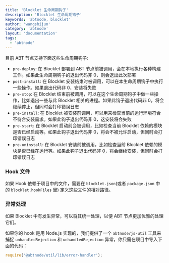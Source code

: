 ```yaml
---
title: 'Blocklet 生命周期钩子'
description: 'Blocklet 生命周期钩子'
keywords: 'abtnode, blocklet'
author: 'wangshijun'
category: 'abtnode'
layout: 'documentation'
tags:
  - 'abtnode'
---
```


目前 ABT 节点支持下面这些生命周期钩子:

- `pre-deploy`: 在 Blocklet 部署到 ABT 节点前被调用，会在本地执行各种构建工作。如果此生命周期钩子的退出代码非 0，则会退出此次部署
- `post-install`: 在 Blocklet 安装结束时被调用，可以在本生命周期钩子中执行一些操作。如果退出代码非 0，安装将失败
- `pre-stop`: 在 Blocklet 结束前被调用，可以在这个生命周期钩子中做一些操作，比如退出一些与此 Blocklet 相关的进程。如果此钩子退出代码非 0，将会继续停止，但同时会打印错误日志
- `pre-install`: 在 Blocklet 被安装前调用，可以用来检查当前的运行环境符合不符合安装需求。如果此钩子退出代码非 0，这安装将会失败
- `pre-start`: 在 Blocklet 启动前会被调用，比如检查当前 Blocklet 依赖的模块是否已经启动等。如果此钩子退出代码非 0，将会不被允许启动，但同时会打印错误日志
- `pre-uninstall`: 在 Blocklet 安装前被调用，比如检查当前 Blocklet 依赖的模块是否已经在运行等。如果此钩子退出代码非 0，将会继续安装，但同时会打印错误日志

### Hook 文件

如果 Hook 依赖于项目中的文件，需要在 `blocklet.json`(或者 `package.json` 中的 `blocklet.hookFiles` 里) 定义这些文件的相对路径。

### 异常处理

如果 Blocklet 中有发生异常，可以将其统一处理，以便 ABT 节点更加优雅的处理它们。

如果你的 hook 是用 Node.js 实现的，我们提供了一个 `abtnode/js-util` 工具来捕捉 `unhandledRejection` 和 `unhandledRejection` 异常，你只需在项目中导入下面的代码：

```js
require('@abtnode/util/lib/error-handler');
```
